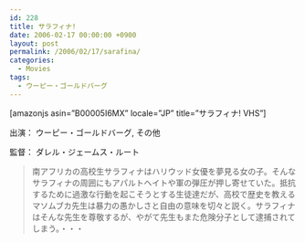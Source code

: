 ```yaml
---
id: 228
title: サラフィナ!
date: 2006-02-17 00:00:00 +0900
layout: post
permalink: /2006/02/17/sarafina/
categories:
  - Movies
tags:
  - ウーピー・ゴールドバーグ
---
```

[amazonjs asin=&#8221;B00005I6MX&#8221; locale=&#8221;JP&#8221; title=&#8221;サラフィナ! VHS&#8221;]

出演： ウーピー・ゴールドバーグ, その他
  
監督： ダレル・ジェームス・ルート

<!--more-->

> 南アフリカの高校生サラフィナはハリウッド女優を夢見る女の子。そんなサラフィナの周囲にもアパルトヘイトや軍の弾圧が押し寄せていた。抵抗するために過激な行動を起こそうとする生徒達だが、高校で歴史を教えるマソムブカ先生は暴力の愚かしさと自由の意味を切々と説く。サラフィナはそんな先生を尊敬するが、やがて先生もまた危険分子として逮捕されてしまう。・・・
